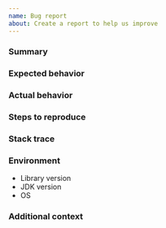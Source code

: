 ```yaml
---
name: Bug report
about: Create a report to help us improve
---
```


### Summary

<!-- Please write a clear and concise description of what the problem is. -->

### Expected behavior

<!-- What did you expect to happen? -->

### Actual behavior

<!-- What happened instead? -->

### Steps to reproduce

<!-- How can we recreate the scenario? -->

### Stack trace

<!-- If applicable, could you add stack traces to help explain the bug? -->

### Environment

<!-- Please complete the following information. -->

- Library version
- JDK version
- OS

### Additional context

<!-- Please feel free to add any other context about the issue here. -->
